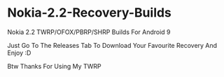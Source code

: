 # Nokia-2.2-Recovery-Builds

Nokia 2.2 TWRP/OFOX/PBRP/SHRP Builds For Android 9

Just Go To The Releases Tab To Download Your Favourite Recovery And Enjoy :D

Btw Thanks For Using My TWRP
